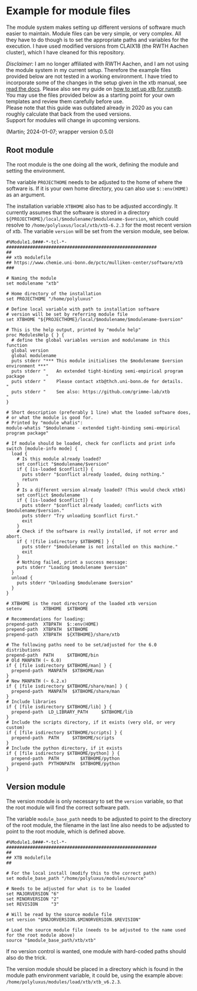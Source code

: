 # Example for module files

The module system makes setting up different versions of software much easier to maintain.
Module files can be very simple, or very complex.
All they have to do though is to set the appropriate paths and variables for the execution.
I have used modified versions from CLAIX18 (the RWTH Aachen cluster),
which I have cleaned for this repository.

*Disclaimer:*
I am no longer affiliated with RWTH Aachen, and I am not using the module system in my current setup.
Therefore the example files provided below are not tested in a working environment.
I have tried to incorporate some of the changes in the setup given in the xtb manual,
see [read the docs](https://xtb-docs.readthedocs.io/en/latest/contents.html).
Please also see my guide on [how to set up xtb for runxtb](set-up.md).
You may use the files provided below as a starting point for your own templates and
review them carefully before use.  
Please note that this guide was outdated already in 2020 as you can roughly calculate that back from
the used versions.  
Support for modules will change in upcoming versions.

(Martin; 2024-01-07; wrapper version 0.5.0)

## Root module

The root module is the one doing all the work, defining the module and setting the environment.

The variable `PROJECTHOME` needs to be adjusted to the home of where the software is.
If it is your own home directory, you can also use `$::env(HOME)` as an argument.

The installation variable `XTBHOME` also has to be adjusted accordingly.
It currently assumes that the software is stored 
in a directory `${PROJECTHOME}/local/$modulename/$modulename-$version`,
which could resolve to `/home/polyluxus/local/xtb/xtb-6.2.3` for the
most recent version of xtb.
The variable `version` will be set from the version module, see below.


```
#%Module1.0###-*-tcl-*-#########################################################
##
## xtb modulefile
## https://www.chemie.uni-bonn.de/pctc/mulliken-center/software/xtb
###

# Naming the module
set modulename "xtb"

# Home directory of the installation
set PROJECTHOME "/home/polyluxus"

# Define local variable with path to installation software
# version will be set by referring module file
set XTBHOME "${PROJECTHOME}/local/$modulename/$modulename-$version"

# This is the help output, printed by "module help"
proc ModulesHelp { } {
  # define the global variables version and modulename in this function
  global version
  global modulename
  puts stderr "*** This module initialises the $modulename $version environment ***"
  puts stderr "    An extended tight-binding semi-empirical program package        " 
  puts stderr "    Please contact xtb@thch.uni-bonn.de for details.                "
  puts stderr "    See also: https://github.com/grimme-lab/xtb                     "
}

# Short description (preferably 1 line) what the loaded software does,
# or what the module is good for. 
# Printed by "module whatis":
module-whatis "$modulename - extended tight-binding semi-empirical program package"

# If module should be loaded, check for conflicts and print info
switch [module-info mode] {
  load {     
    # Is this module already loaded?
    set conflict "$modulename/$version"
    if { [is-loaded $conflict]} {
      puts stderr "$conflict already loaded, doing nothing."
      return
    }
    # Is a different version already loaded? (This would check xtb6)
    set conflict $modulename 
    if { [is-loaded $conflict]} {
      puts stderr "$conflict already loaded; conflicts with $modulename/$version."
      puts stderr "Try unloading $conflict first."
      exit
    }
    # Check if the software is really installed, if not error and abort.
    if { ![file isdirectory $XTBHOME] } {
      puts stderr "$modulename is not installed on this machine."
      exit
    }
    # Nothing failed, print a success message:
    puts stderr "Loading $modulename $version"
  }
  unload {
    puts stderr "Unloading $modulename $version"
  }
}

# XTBHOME is the root directory of the loaded xtb version
setenv        XTBHOME  $XTBHOME

# Recommendations for loading:
prepend-path  XTBPATH  $::env(HOME)
prepend-path  XTBPATH  $XTBHOME
prepend-path  XTBPATH  ${XTBHOME}/share/xtb

# The following paths need to be set/adjusted for the 6.0 distributions
prepend-path  PATH     $XTBHOME/bin
# Old MANPATH (~ 6.0)
if { [file isdirectory $XTBHOME/man] } {
  prepend-path  MANPATH  $XTBHOME/man
}
# New MANPATH (~ 6.2.x)
if { [file isdirectory $XTBHOME/share/man] } {
  prepend-path  MANPATH  $XTBHOME/share/man
}
# Include libraries
if { [file isdirectory $XTBHOME/lib] } {
  prepend-path  LD_LIBRARY_PATH     $XTBHOME/lib
}
# Include the scripts directory, if it exists (very old, or very custom)
if { [file isdirectory $XTBHOME/scripts] } {
  prepend-path  PATH     $XTBHOME/scripts
}
# Include the python directory, if it exists
if { [file isdirectory $XTBHOME/python] } {
  prepend-path  PATH        $XTBHOME/python
  prepend-path  PYTHONPATH  $XTBHOME/python
}
```

## Version module

The version module is only necessary to set the `version` variable, so that
the root module will find the correct software path.

The variable `module_base_path` needs to be adjusted to point to 
the directory of the root module, the filename in the last line
also needs to be adjusted to point to the root module, which is defined above.

```
#%Module1.0###-*-tcl-*-#########################################################
##
## XTB modulefile
##

# For the local install (modify this to the correct path)
set module_base_path "/home/polyluxus/modules/source"

# Needs to be adjusted for what is to be loaded
set MAJORVERSION "6"
set MINORVERSION "2"
set REVISION     "3"

# Will be read by the source module file
set version "$MAJORVERSION.$MINORVERSION.$REVISION"

# Load the source module file (needs to be adjusted to the name used for the root module above)
source "$module_base_path/xtb/xtb"
```

If no version control is wanted, one module with hard-coded paths should also do the trick.

The version module should be placed in a directory which is found in the module path environment variable, 
it could be, using the example above: `/home/polyluxus/modules/load/xtb/xtb_v6.2.3`.

